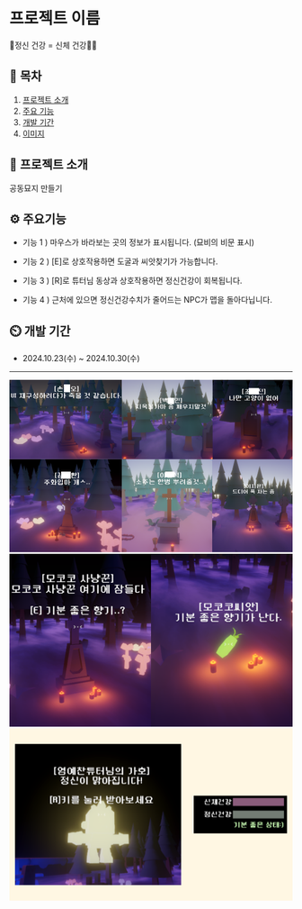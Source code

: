 # 프로젝트 이름
🧠정신 건강 = 신체 건강🤸‍♂️

## 📖 목차
1. [프로젝트 소개](#프로젝트-소개)
2. [주요 기능](#주요-기능)
3. [개발 기간](#개발-기간)
4. [이미지](#이미지)
    
## 🎃 프로젝트 소개
공동묘지 만들기

## ⚙ 주요기능

- 기능 1 ) 마우스가 바라보는 곳의 정보가 표시됩니다. (묘비의 비문 표시)

- 기능 2 ) [E]로 상호작용하면 도굴과 씨앗찾기가 가능합니다.

- 기능 3 ) [R]로 튜터님 동상과 상호작용하면 정신건강이 회복됩니다.

- 기능 4 ) 근처에 있으면 정신건강수치가 줄어드는 NPC가 맵을 돌아다닙니다.


## ⏲️ 개발 기간
- 2024.10.23(수) ~ 2024.10.30(수)
***
![GraveStones](https://github.com/HooBBoo/UnityChapter5/blob/main/GraveStones.png)
![씨앗 찾기](https://github.com/HooBBoo/UnityChapter5/blob/main/02Readme.png)
![튜터님의 가호](https://github.com/HooBBoo/UnityChapter5/blob/main/01Readme.png)
